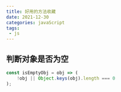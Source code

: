 ```yaml
---
title: 好用的方法收藏
date: 2021-12-30
categories: javaScript
tags:
 - js
---
```



##  判断对象是否为空

```js
const isEmptyObj = obj => (
    !obj || Object.keys(obj).length === 0
);
```
